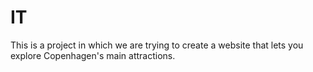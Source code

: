 # IT
This is a project in which we are trying to create a website that lets you explore Copenhagen's main attractions.
